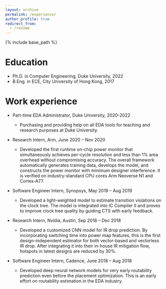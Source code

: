 ```yaml
---
layout: archive
permalink: /experience/
author_profile: true
redirect_from:
  - /resume
---
```


{% include base_path %}

Education
======
* Ph.D. in Computer Engineering, Duke University, 2022 
* B.Eng. in ECE, City University of Hong Kong, 2017

Work experience
======
* Part-time EDA Administrator, Duke University, 2020-2022
  * Purchasing and providing help on all EDA tools for teaching and research purposes at Duke University.

* Research Intern, Arm, June 2020 – Nov 2020
  * Developed the first runtime on-chip power monitor that simultaneously achieves per-cycle resolution and
less than 1% area overhead without compromising accuracy. The overall framework automatically generates training data, develops the model, and constructs the power monitor with minimum designer interference. It is verified on industry-standard CPU cores Arm Neoverse N1 and Cortex-A77.

* Software Engineer Intern, Synopsys, May 2019 – Aug 2019
  * Developed a light-weighted model to estimate transition violations on the clock tree. The model is integrated
into IC Compiler II and proves to improve clock tree quality by guiding CTS with early feedback.
  
* Research Intern, Nvidia, Austin, Sep 2018 – Dec 2018
  * Developed a customized CNN model for IR drop prediction. By incorporating switching time into power
map features, this is the first design-independent estimator for both vector-based and vectorless IR drop.
After integrating it into their in-house IR mitigation flow, hotspots in latest designs are reduced by 30%.

* Software Engineer Intern, Cadence, June 2018 – Aug 2018
  * Developed deep neural network models for very early routability prediction even before the placement
optimization. This is an early effort on routability estimation in the EDA industry.



